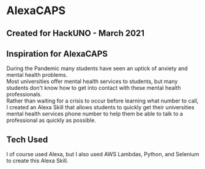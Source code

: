 # AlexaCAPS

## Created for HackUNO - March 2021

## Inspiration for AlexaCAPS

During the Pandemic many students have seen an uptick of anxiety and mental health problems. <br>Most universities offer mental health services to students, but many students don't know how to get into contact with these mental health professionals. <br>Rather than waiting for a crisis to occur before learning what number to call, I created an Alexa Skill that allows students to quickly get their universities mental health services phone number to help them be able to talk to a professional as quickly as possible. 

## Tech Used
I of course used Alexa, but I also used AWS Lambdas, Python, and Selenium to create this Alexa Skill.
